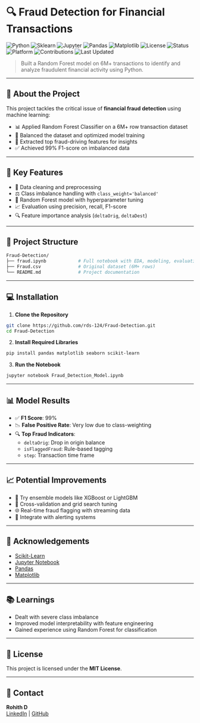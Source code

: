 # 🔍 Fraud Detection for Financial Transactions

![Python](https://img.shields.io/badge/Python-Used-blue?logo=python)
![Sklearn](https://img.shields.io/badge/Sklearn-RandomForest-orange?logo=scikit-learn)
![Jupyter](https://img.shields.io/badge/Jupyter-Notebook-orange?logo=jupyter)
![Pandas](https://img.shields.io/badge/Pandas-Used-purple?logo=pandas)
![Matplotlib](https://img.shields.io/badge/Matplotlib-Used-blue?logo=matplotlib)
![License](https://img.shields.io/badge/License-MIT-blueviolet)
![Status](https://img.shields.io/badge/Status-Completed-brightgreen)
![Platform](https://img.shields.io/badge/Platform-Windows-lightgrey)
![Contributions](https://img.shields.io/badge/Contributions-Welcome-ff69b4)
![Last Updated](https://img.shields.io/badge/Updated-July%202025-red)

> Built a Random Forest model on 6M+ transactions to identify and analyze fraudulent financial activity using Python.

---

## 🚀 About the Project

This project tackles the critical issue of **financial fraud detection** using machine learning:

- 📊 Applied Random Forest Classifier on a 6M+ row transaction dataset  
- 🧪 Balanced the dataset and optimized model training  
- 🔎 Extracted top fraud-driving features for insights  
- ✅ Achieved 99% F1-score on imbalanced data  

---

## 🎯 Key Features

- 🧼 Data cleaning and preprocessing  
- ⚖️ Class imbalance handling with `class_weight='balanced'`  
- 🌲 Random Forest model with hyperparameter tuning  
- 📈 Evaluation using precision, recall, F1-score  
- 🔍 Feature importance analysis (`deltaOrig`, `deltaDest`)  

---

## 📂 Project Structure
```bash
Fraud-Detection/
├── fraud.ipynb            # Full notebook with EDA, modeling, evaluation
├── Fraud.csv              # Original dataset (6M+ rows)
└── README.md              # Project documentation
```
---

## 💻 Installation

1. **Clone the Repository**
```bash
git clone https://github.com/rds-124/Fraud-Detection.git
cd Fraud-Detection
```

2. **Install Required Libraries**
```bash
pip install pandas matplotlib seaborn scikit-learn
```

3. **Run the Notebook**
```bash
jupyter notebook Fraud_Detection_Model.ipynb
```
---

## 📊 Model Results

- ✅ **F1 Score**: 99%  
- 📉 **False Positive Rate**: Very low due to class-weighting  
- 🔍 **Top Fraud Indicators**:  
  - `deltaOrig`: Drop in origin balance  
  - `isFlaggedFraud`: Rule-based tagging  
  - `step`: Transaction time frame  

---

## 📈 Potential Improvements

- 🧠 Try ensemble models like XGBoost or LightGBM  
- 🧪 Cross-validation and grid search tuning  
- 🌐 Real-time fraud flagging with streaming data  
- 💾 Integrate with alerting systems  

---

## 🙏 Acknowledgements

- [Scikit-Learn](https://scikit-learn.org/)
- [Jupyter Notebook](https://jupyter.org/)
- [Pandas](https://pandas.pydata.org/)
- [Matplotlib](https://matplotlib.org/)


---

## 📚 Learnings
- Dealt with severe class imbalance
- Improved model interpretability with feature engineering
- Gained experience using Random Forest for classification

---

## 📅 License

This project is licensed under the **MIT License**.

---

## 📧 Contact

**Rohith D**  
[LinkedIn](https://www.linkedin.com/in/rohith124) | [GitHub](https://github.com/rds-124)







